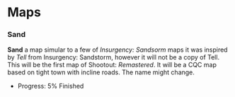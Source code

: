 # Maps
### Sand
**Sand** a map simular to a few of _Insurgency: Sandsorm_ maps it was inspired by _Tell_ from Insurgency: Sandstorm, however it will not be a copy of Tell. This will be the first map of Shootout: _Remastered_. It will be a CQC map based on tight town with incline roads. The name might change.
- Progress: 5% Finished
